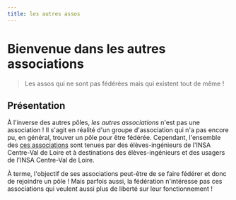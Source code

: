 ```yaml
---
title: les autres assos
---
```


# Bienvenue dans les autres associations

> Les assos qui ne sont pas fédérées mais qui existent tout de même !

## Présentation

À l'inverse des autres pôles, _les autres associations_ n'est pas une
association ! Il s'agit en réalité d'un groupe d'association qui n'a pas encore
pu, en général, trouver un pôle pour être fédérée. Cependant, l'ensemble des
[ces associations](/federation/les-autres-assos/associations) sont tenues par
des élèves-ingénieurs de l'INSA Centre-Val de Loire et à destinations des
élèves-ingénieurs et des usagers de l'INSA Centre-Val de Loire.

À terme, l'objectif de ses associations peut-être de se faire fédérer et donc de
rejoindre un pôle ! Mais parfois aussi, la fédération n'intéresse pas ces
associations qui veulent aussi plus de liberté sur leur fonctionnement !
